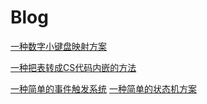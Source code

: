 # Blog
[一种数字小键盘映射方案](一种数字小键盘映射方案.md)

[一种把表转成CS代码内嵌的方法](一种把表转成CS代码内嵌的方法.md)

[一种简单的事件触发系统](一种简单的事件触发系统.md)
[一种简单的状态机方案](一种简单的状态机方案.md)
